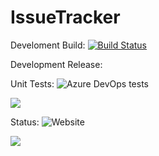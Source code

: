 # IssueTracker

Develoment Build: [![Build Status](https://dev.azure.com/placidarebello12/placidarebello12/_apis/build/status/PlacidaRebello.IssuetTracker?branchName=master)](https://dev.azure.com/placidarebello12/placidarebello12/_build/latest?definitionId=1&branchName=master)

Development Release:

Unit Tests: ![Azure DevOps tests](https://img.shields.io/azure-devops/tests/placidarebello12/placidarebello12/1)

 <a href="https://codeclimate.com/github/PlacidaRebello/IssuetTracker/maintainability"><img src="https://api.codeclimate.com/v1/badges/6ec8a1fa37a029e512da/maintainability" /></a>


Status: ![Website](https://img.shields.io/website?url=https%3A%2F%2Fdevissuetracker.azurewebsites.net%2Fswagger%2Findex.html)

<a href="https://codeclimate.com/github/PlacidaRebello/IssuetTracker/test_coverage"><img src="https://api.codeclimate.com/v1/badges/6ec8a1fa37a029e512da/test_coverage" /></a>

